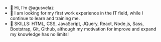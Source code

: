 - 👋 Hi, I’m @agusvelaz
- 👀 I am looking for my first work experience in the IT field, while I continue to learn and training me.
- 🌱 SKILLS: HTML, CSS, JavaScript, JQuery, React, Node.js, Sass, Bootstrap, Git, Github,  although my motivation for improve and expand my knowledge has no limits!
<!--- 💞️ I’m looking to collaborate on ...
- 📫 How to reach me  --->

<!---
agusvelaz/agusvelaz is a ✨ special ✨ repository because its `README.md` (this file) appears on your GitHub profile.
You can click the Preview link to take a look at your changes.
--->

